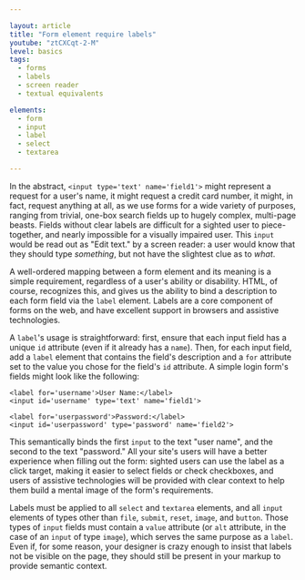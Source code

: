 ```yaml
---

layout: article
title: "Form element require labels"
youtube: "ztCXCqt-2-M"
level: basics
tags:
  - forms
  - labels
  - screen reader
  - textual equivalents

elements:
  - form
  - input
  - label
  - select
  - textarea

---
```

In the abstract, `<input type='text' name='field1'>` might represent a request for a user's name, it might request a credit card number, it might, in fact, request anything at all, as we use forms for a wide variety of purposes, ranging from trivial, one-box search fields up to hugely complex, multi-page beasts. Fields without clear labels are difficult for a sighted user to piece-together, and nearly impossible for a visually impaired user. This `input` would be read out as "Edit text." by a screen reader: a user would know that they should type _something_, but not have the slightest clue as to _what_.

A well-ordered mapping between a form element and its meaning is a simple requirement, regardless of a user's ability or disability. HTML, of course, recognizes this, and gives us the ability to bind a description to each form field via the `label` element. Labels are a core component of forms on the web, and have excellent support in browsers and assistive technologies.

A `label`'s usage is straightforward: first, ensure that each input field has a unique `id` attribute (even if it already has a `name`). Then, for each input field, add a `label` element that contains the field's description and a `for` attribute set to the value you chose for the field's `id` attribute. A simple login form's fields might look like the following:


    <label for='username'>User Name:</label>
    <input id='username' type='text' name='field1'>
    
    <label for='userpassword'>Password:</label>
    <input id='userpassword' type='password' name='field2'>

 
This semantically binds the first `input` to the text "user name", and the second to the text "password." All your site's users will have a better experience when filling out the form: sighted users can use the label as a click target, making it easier to select fields or check checkboxes, and users of assistive technologies will be provided with clear context to help them build a mental image of the form's requirements.

Labels must be applied to all `select` and `textarea` elements, and all `input` elements of types other than `file`, `submit`, `reset`, `image`, and `button`. Those types of `input` fields must contain a `value` attribute (or `alt` attribute, in the case of an `input` of type `image`), which serves the same purpose as a `label`. Even if, for some reason, your designer is crazy enough to insist that labels not be visible on the page, they should still be present in your markup to provide semantic context.
